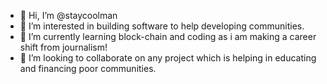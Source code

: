 - 👋 Hi, I’m @staycoolman
- 👀 I’m interested in building software to help developing communities.
- 🌱 I’m currently learning block-chain and coding as i am making a career shift from journalism!
- 💞️ I’m looking to collaborate on any project which is helping in educating and financing poor communities.

<!---
staycoolman/staycoolman is a ✨ special ✨ repository because its `README.md` (this file) appears on your GitHub profile.
You can click the Preview link to take a look at your changes.
--->
